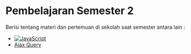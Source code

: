 # Pembelajaran Semester 2

Berisi tentang materi dan pertemuan di sekolah saat semester antara lain :

- [![JavaScript](https://img.shields.io/badge/--F7DF1E?logo=javascript&logoColor=000)](https://github.com/rafifahrezi75/pembelajaran-11-smt-2)
- [Ajax Query](https://github.com/rafifahrezi75/pembelajaran-11-smt-2/tree/main/pertemuan-6-javascript-ajax-query)
